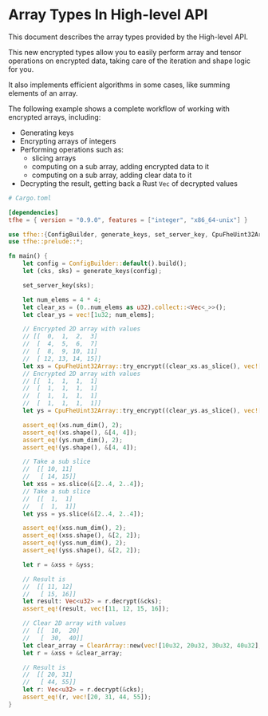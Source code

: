 # Array Types In High-level API

This document describes the array types provided by the High-level API.

This new encrypted types allow you to easily perform array and tensor operations on encrypted data, taking care of the iteration and shape logic for you.

It also implements efficient algorithms in some cases, like summing elements of an array.

The following example shows a complete workflow of working with encrypted arrays, including:
- Generating keys
- Encrypting arrays of integers
- Performing operations such as:
    - slicing arrays
    - computing on a sub array, adding encrypted data to it
    - computing on a sub array, adding clear data to it
- Decrypting the result, getting back a Rust `Vec` of decrypted values

```toml
# Cargo.toml

[dependencies]
tfhe = { version = "0.9.0", features = ["integer", "x86_64-unix"] }
```

```rust
use tfhe::{ConfigBuilder, generate_keys, set_server_key, CpuFheUint32Array, ClearArray};
use tfhe::prelude::*;

fn main() {
    let config = ConfigBuilder::default().build();
    let (cks, sks) = generate_keys(config);

    set_server_key(sks);

    let num_elems = 4 * 4;
    let clear_xs = (0..num_elems as u32).collect::<Vec<_>>();
    let clear_ys = vec![1u32; num_elems];

    // Encrypted 2D array with values
    // [[  0,  1,  2,  3]
    //  [  4,  5,  6,  7]
    //  [  8,  9, 10, 11]
    //  [ 12, 13, 14, 15]]
    let xs = CpuFheUint32Array::try_encrypt((clear_xs.as_slice(), vec![4, 4]), &cks).unwrap();
    // Encrypted 2D array with values
    // [[  1,  1,  1,  1]
    //  [  1,  1,  1,  1]
    //  [  1,  1,  1,  1]
    //  [  1,  1,  1,  1]]
    let ys = CpuFheUint32Array::try_encrypt((clear_ys.as_slice(), vec![4, 4]), &cks).unwrap();

    assert_eq!(xs.num_dim(), 2);
    assert_eq!(xs.shape(), &[4, 4]);
    assert_eq!(ys.num_dim(), 2);
    assert_eq!(ys.shape(), &[4, 4]);

    // Take a sub slice
    //  [[ 10, 11]
    //   [ 14, 15]]
    let xss = xs.slice(&[2..4, 2..4]);
    // Take a sub slice
    //  [[  1,  1]
    //   [  1,  1]]
    let yss = ys.slice(&[2..4, 2..4]);

    assert_eq!(xss.num_dim(), 2);
    assert_eq!(xss.shape(), &[2, 2]);
    assert_eq!(yss.num_dim(), 2);
    assert_eq!(yss.shape(), &[2, 2]);

    let r = &xss + &yss;

    // Result is
    //  [[ 11, 12]
    //   [ 15, 16]]
    let result: Vec<u32> = r.decrypt(&cks);
    assert_eq!(result, vec![11, 12, 15, 16]);

    // Clear 2D array with values
    //  [[  10,  20]
    //   [  30,  40]]
    let clear_array = ClearArray::new(vec![10u32, 20u32, 30u32, 40u32], vec![2, 2]);
    let r = &xss + &clear_array;

    // Result is
    //  [[ 20, 31]
    //   [ 44, 55]]
    let r: Vec<u32> = r.decrypt(&cks);
    assert_eq!(r, vec![20, 31, 44, 55]);
}
```
